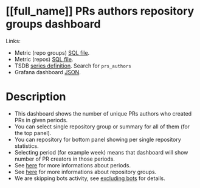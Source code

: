 <h1 id="kubernetes-dashboard">[[full_name]] PRs authors repository groups dashboard</h1>
<p>Links:</p>
<ul>
<li>Metric (repo groups) <a href="https://github.com/cncf/devstats/blob/master/metrics/shared/prs_authors.sql" target="_blank">SQL file</a>.</li>
<li>Metric (repos) <a href="https://github.com/cncf/devstats/blob/master/metrics/kubernetes/prs_authors_repos.sql" target="_blank">SQL file</a>.</li>
<li>TSDB <a href="https://github.com/cncf/devstats/blob/master/metrics/kubernetes/metrics.yaml" target="_blank">series definition</a>. Search for <code>prs_authors</code></li>
<li>Grafana dashboard <a href="https://github.com/cncf/devstats/blob/master/grafana/dashboards/kubernetes/prs-authors-repository-groups.json" target="_blank">JSON</a>.</li>
</ul>
<h1 id="description">Description</h1>
<ul>
<li>This dashboard shows the number of unique PRs authors who created PRs in given periods.</li>
<li>You can select single repository group or summary for all of them (for the top panel).</li>
<li>You can repository for bottom panel showing per single repository statistics.</li>
<li>Selecting period (for example week) means that dashboard will show number of PR creators in those periods.</li>
<li>See <a href="https://github.com/cncf/devstats/blob/master/docs/periods.md" target="_blank">here</a> for more informations about periods.</li>
<li>See <a href="https://github.com/cncf/devstats/blob/master/docs/repository_groups.md" target="_blank">here</a> for more informations about repository groups.</li>
<li>We are skipping bots activity, see <a href="https://github.com/cncf/devstats/blob/master/docs/excluding_bots.md" target="_blank">excluding bots</a> for details.</li>
</ul>
